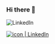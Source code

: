 ### Hi there 👋

<!--
**Apoolf/Apoolf** is a ✨ _special_ ✨ repository because its `README.md` (this file) appears on your GitHub profile.

Here are some ideas to get you started:

- 🔭 I’m currently working on ...
- 🌱 I’m currently learning ...
- 👯 I’m looking to collaborate on ...
- 🤔 I’m looking for help with ...
- 💬 Ask me about ...
- 📫 How to reach me: ...
- 😄 Pronouns: ...
- ⚡ Fun fact: ...
-->

<object>![LinkedIn](https://img.shields.io/badge/linkedin-%230077B5.svg?style=for-the-badge&logo=linkedin&logoColor=white)</object>

<a href="https://www.linkedin.com/in/apoolf"><img align=”left” src="https://raw.githubusercontent.com/username/reponame/branch/foldername/icon.svg" alt="icon | LinkedIn" width=”21px”/></a>
